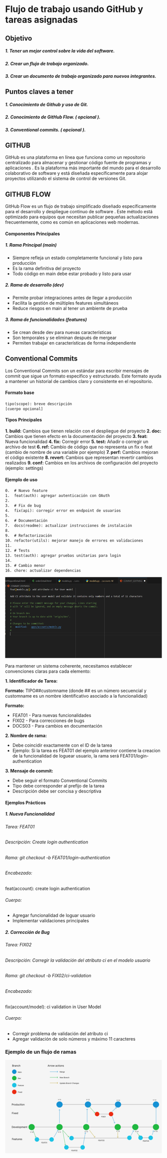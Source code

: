 # **Flujo de trabajo usando GitHub y tareas asignadas**
## **Objetivo**
##### **1. Tener un mejor control sobre la vida del software.**
   
##### **2. Crear un flujo de trabajo organizado.**
   
##### **3. Crear un documento de trabajo organizado para nuevos integrantes.**


## **Puntos claves a tener**
##### **1. Conocimiento de Github y uso de Git.**
   
##### **2. Conocimiento de GitHub Flow.  ( opcional ).**
   
##### **3. Conventional commits. ( opcional ).**

## **GITHUB**
GitHub es una plataforma en línea que funciona como un repositorio centralizado para almacenar y gestionar código fuente de programas y aplicaciones . Es la plataforma más importante del mundo para el desarrollo colaborativo de software y está diseñada específicamente para alojar proyectos utilizando el sistema de control de versiones Git.

## **GITHUB FLOW**
GitHub Flow es un flujo de trabajo simplificado diseñado específicamente para el desarrollo y despliegue continuo de software . Este método está optimizado para equipos que necesitan publicar pequeñas actualizaciones frecuentemente, como es común en aplicaciones web modernas.

#### Componentes Principales
##### **1. Rama Principal (main)**
   *	Siempre refleja un estado completamente funcional y listo para producción
   *	Es la rama definitiva del proyecto
   *	Todo código en main debe estar probado y listo para usar

##### **2. Rama de desarrollo (dev)**
   *	Permite probar integraciones antes de llegar a producción
   *	Facilita la gestión de múltiples features simultáneos
   *	Reduce riesgos en main al tener un ambiente de prueba


##### **3. Rama de funcionalidades (features)**
   *	Se crean desde dev para nuevas características
   *	Son temporales y se eliminan después de mergear
   *	Permiten trabajar en características de forma independiente


## **Conventional Commits**
Los Conventional Commits son un estándar para escribir mensajes de commit que sigue un formato específico y estructurado. Este formato ayuda a mantener un historial de cambios claro y consistente en el repositorio.

#### Formato base
```
tipo(scope): breve descripción
[cuerpo opcional]
```

#### Tipos Principales
**1.	build:** Cambios que tienen relación con el despliegue del proyecto
**2.	doc:**	 Cambios que tienen efecto en la documentación del proyecto
**3.	feat:**	 Nueva funcionalidad
**4.	fix:**	 Corregir error
**5.	test:** Añadir o corregir un archivo de test
**6.	ref:**	Cambio de código que no representa un fix o feat (cambio de nombre de una variable por ejemplo)
**7.	perf:**	Cambios mejoran el código existente
**8.	revert:**	 Cambios que representan revertir cambios realizados
**9.	conf:**	 Cambios en los archivos de configuración del proyecto (ejemplo: settings)

#### Ejemplo de uso

```
0.	# Nuevo feature
1.	feat(auth): agregar autenticación con OAuth
2.	
3.	# Fix de bug
4.	fix(api): corregir error en endpoint de usuarios
5.	
6.	# Documentación
7.	docs(readme): actualizar instrucciones de instalación
8.	
9.	# Refactorización
10.	refactor(utils): mejorar manejo de errores en validaciones
11.	
12.	# Tests
13.	test(auth): agregar pruebas unitarias para login
14.	
15.	# Cambio menor
16.	chore: actualizar dependencias

```

![ejmplo_de_commit](image.png)


Para mantener un sistema coherente, necesitamos establecer convenciones claras para cada elemento:

**1. Identificador de Tarea:** 

**Formato:** TIPO##customname (donde ## es un número secuencial y customname es un nombre identificativo asociado a la funcionalidad)

**Formato:**
* 	FEAT01 - Para nuevas funcionalidades
*	FIX02 - Para correcciones de bugs
*	DOCS03 - Para cambios en documentación

**2. Nombre de rama:**
* 	Debe coincidir exactamente con el ID de la tarea
*	Ejemplo: Si la tarea es FEAT01  del ejemplo anteriror contiene la creacion de la funcionalidad de loguear usuario, la rama será FEAT01/login-authentication


**3. Mensaje de commit:**
*  Debe seguir el formato Conventional Commits
*	Tipo debe corresponder al prefijo de la tarea
*	Descripción debe ser concisa y descriptiva


#### Ejemplos Prácticos


#####  1. Nueva Funcionalidad
###### Tarea: FEAT01
###### Descripción: Create login authentication
###### Rama: git checkout -b FEAT01/login-authentication
###### Encabezado: 
feat(account): create login authentication
###### Cuerpo: 
- Agregar funcionalidad de loguar usuario
- Implementar validaciones principales


##### 2.	Corrección de Bug
###### Tarea: FIX02
###### Descripción: Corregir la validación del atributo ci en el modelo usuario
###### Rama: git checkout -b FIX02/ci-validation
###### Encabezado: 
fix(account/model): ci validation in User Model 
###### Cuerpo: 
- Corregir problema de validación del atributo ci
- Agregar validación de solo números y máximo 11 caracteres




### Ejemplo de un flujo de ramas

![ejmplo_de_ramas](image2.PNG)